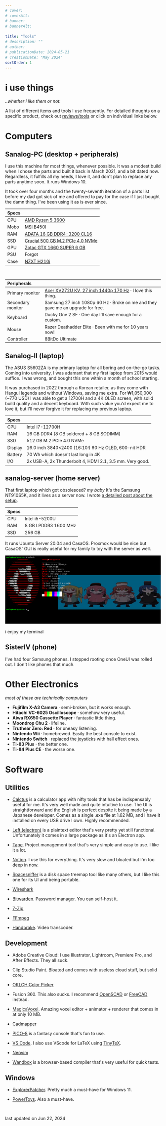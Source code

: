 ```yaml
---
# cover:
# coverAlt:
# banner:
# bannerAlt:

title: "Tools"
# description: ""
# author:
# publicationDate: 2024-05-21
# creationDate: "May 2024"
sortOrder: 1
---
```


# i use things

*<span class="muted">..whether i like them or not.</span>*

A list of different items and tools I use frequently. For detailed thoughts on a specific product, check out [reviews/tools](/blog/reviews/tools) or click on individual links below.

# Computers

## Sanalog-PC (desktop + peripherals)

I use this machine for most things, whenever possible. It was a modest build when I chose the parts and built it back in March 2021, and a bit dated now. Regardless, it fulfills all my needs, I love it, and don't plan to replace any parts anytime soon. It runs Windows 10.

It took over four months and the twenty-seventh iteration of a parts list before my dad got sick of me and offered to pay for the case if I just bought the damn thing. I've been using it as is ever since.


| Specs | |
|:---|:---|
CPU  | <a href="https://pcpartpicker.com/product/9nm323/amd-ryzen-5-3600-36-thz-6-core-processor-100-100000031box" target="_blank" class="extlink">AMD Ryzen 5 3600</a>
Mobo | <a href="https://pcpartpicker.com/product/qK6qqs/msi-b450i-gaming-plus-max-wifi-mini-itx-am4-motherboard-b450i-gaming-plus-max-wifi" target="_blank" class="extlink">MSI B450I</a> 
RAM  | <a href="https://pcpartpicker.com/product/qqjBD3/adata-xpg-spectrix-d50-16-gb-2-x-8-gb-ddr4-3200-cl16-memory-ax4u32008g16a-dw50" target="_blank" class="extlink">ADATA 16 GB DDR4-3200 CL16</a>
SSD  | <a href="https://pcpartpicker.com/product/LDfxFT/crucial-t500-500-gb-m2-2280-pcie-40-x4-nvme-solid-state-drive-ct500t500ssd8" target="_blank" class="extlink">Crucial 500 GB M.2 PCIe 4.0 NVMe</a>
GPU  | <a href="https://pcpartpicker.com/product/sFZzK8/zotac-geforce-gtx-1660-super-6-gb-gaming-amp-video-card-zt-t16620d-10m" target="_blank" class="extlink">Zotac GTX 1660 SUPER 6 GB</a>
PSU  | Forgot
Case | <a href="https://pcpartpicker.com/product/2XH8TW/nzxt-h210i-mini-itx-tower-case-ca-h210i-w1" target="_blank" class="extlink">NZXT H210i</a>

<br>

| Peripherals     |    |
|:----------------|:---|
Primary monitor   | <a href="https://www.rtings.com/monitor/reviews/acer/nitro-xv272u-kvbmiiprzx" target="_blank" class="extlink">Acer XV272U KV, 27 inch 1440p 170 Hz</a> &centerdot; I love this thing.
Secondary monitor | Samsung 27 inch 1080p 60 Hz &centerdot; Broke on me and they gave me an upgrade for free.
Keyboard          | Ducky One 2 SF &centerdot; One day I'll save enough for a custom.
Mouse             | Razer Deathadder Elite &centerdot; Been with me for 10 years now!
Controller        | 8BitDo Ultimate

## Sanalog-II (laptop)

The ASUS S5602ZA is my primary laptop for all boring and on-the-go tasks. Coming into university, I was adamant that my first laptop from 2015 would suffice. I was wrong, and bought this one within a month of school starting.

It was purchased in 2022 through a Korean retailer, as they come with Hangul legends and without Windows, saving me extra. For ₩1,050,000 (~770 USD) I was able to get a 12700H and a 4K OLED screen, with solid build quality and a decent keyboard. With such value you'd expect me to love it, but I'll never forgive it for replacing my previous laptop.

| Specs | |
|:---|:---|
CPU  | Intel i7-12700H
RAM  | 16 GB DDR4 (8 GB soldered + 8 GB SODIMM)
SSD  | 512 GB M.2 PCIe 4.0 NVMe 
Display | 16.0 inch 3840×2400 (16:10!) 60 Hz OLED, 600-nit HDR
Battery | 70 Wh which doesn't last long in 4K
I/O | 2x USB-A, 2x Thunderbolt 4, HDMI 2.1,  3.5 mm. Very good.

## sanalog-server (home server)

That first laptop which got obsolesced? *<span class="smaller muted">my baby</span>* It's the Samsung NT910S5K, and it lives as a server now. I wrote [a detailed post about the setup](/blog/code/server).

| Specs | |
|:---|:---|
CPU  | Intel i5-5200U
RAM  | 8 GB LPDDR3 1600 MHz
SSD  | 256 GB 

It runs Ubuntu Server 20.04 and CasaOS. Proxmox would be nice but CasaOS' GUI is really useful for my family to toy with the server as well.

![](../../assets/blog/tools/sanalog-server.png)
<p class="small muted c">i enjoy my terminal</p>

## SisterIV (phone)

I've had four Samsung phones. I stopped rooting once OneUI was rolled out. I don't like phones that much.

# Other Electronics
*<span class="muted">most of these are technically computers</span>*
- **Fujifilm X-A3 Camera** &centerdot; semi-broken, but it works enough.
- **Hitachi VC-6025 Oscilloscope** &centerdot; somehow very useful.
- **Aiwa RX650 Cassette Player** &centerdot; fantastic little thing.
- **Moondrop Chu 2** &centerdot; lifeline.
- **Truthear Zero: Red** &centerdot; for uneasy listening.
- **Nintendo Wii** &centerdot; homebrewed. Easily the best console to exist.
- **Nintendo Switch** &centerdot; replaced the joysticks with hall effect ones.
- **Ti-83 Plus** &centerdot; the better one.
- **Ti-84 Plus CE** &centerdot; the worse one.

# Software

## Utilities

- <a href="https://github.com/shapoco/calctus" target="_blank" class="extlink">Calctus</a> is a calculator app with nifty tools that has be indispensably useful for me. It's very well made and quite intuitive to use. The UI is straightforward and the English is perfect despite it being made by a Japanese developer. Comes as a single .exe file at 1.62 MB, and I have it installed on every USB drive I own. Highly recommended.

- <a href="https://100r.co/site/left_electron.html" target="_blank" class="extlink">Left (electron)</a> is a plaintext editor that's very pretty yet still functional. Unfortunately it comes in a large package as it's an Electron app.

- <a href="https://aeriform.itch.io/tape" target="_blank" class="extlink">Tape</a>. Project management tool that's very simple and easy to use. I like it a lot.

- <a href="https://www.notion.so/" target="_blank" class="extlink">Notion</a>. I use this for everything. It's very slow and bloated but I'm too deep in now.

- <a href="http://www.uderzo.it/main_products/space_sniffer/" target="_blank" class="extlink">Spacesniffer</a> is a disk space treemap tool like many others, but I like this one for its UI and being portable.

- <a href="https://www.wireshark.org/" target="_blank" class="extlink">Wireshark</a>

- <a href="https://bitwarden.com/" target="_blank" class="extlink">Bitwarden</a>. Password manager. You can self-host it.

- <a href="https://www.7-zip.org/" target="_blank" class="extlink">7-Zip</a>

- <a href="https://ffmpeg.org/" target="_blank" class="extlink">FFmpeg</a>

- <a href="https://handbrake.fr/" target="_blank" class="extlink">Handbrake</a>. Video transcoder.

## Development

- Adobe Creative Cloud: I use Illustrator, Lightroom, Premiere Pro, and After Effects. They all suck.

- Clip Studio Paint. Bloated and comes with useless cloud stuff, but solid core.

- <a href="https://oklch.com/" target="_blank" class="extlink">OKLCH Color Picker</a>

- Fusion 360. This also sucks. I recommend <a href="https://openscad.org/" target="_blank">OpenSCAD</a> or <a href="https://www.freecad.org/" target="_blank">FreeCAD</a> instead.

- <a href="https://ephtracy.github.io/" target="_blank" class="extlink">MagicaVoxel</a>. Amazing voxel editor + animator + renderer that comes in at only 10 MB.

- <a href="https://cadmapper.com/" target="_blank" class="extlink">Cadmapper</a>

- <a href="https://www.lexaloffle.com/pico-8.php" target="_blank" class="extlink">PICO-8</a> is a fantasy console that's fun to use.

- <a href="https://github.com/microsoft/vscode" target="_blank" class="extlink">VS Code</a>. I also use VScode for LaTeX using <a href="https://yihui.org/tinytex/" target="_blank" class="extlink">TinyTeX</a>.

- <a href="https://neovim.io/" target="_blank" class="extlink">Neovim</a>

- <a href="https://wandbox.org/" target="_blank" class="extlink">Wandbox</a> is a browser-based compiler that's very useful for quick tests.


## Windows

- <a href="https://github.com/valinet/ExplorerPatcher" target="_blank" class="extlink">ExplorerPatcher</a>. Pretty much a must-have for Windows 11.

- <a href="https://learn.microsoft.com/en-us/windows/powertoys/" target="_blank" class="extlink">PowerToys</a>. Also a must-have.

<br>

<span class="muted">last updated on Jun 22, 2024</span>